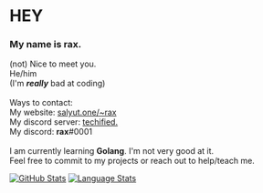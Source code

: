 # HEY
### My name is rax.
(not) Nice to meet you. 
<br>
He/him
<br>
(I'm ***really*** bad at coding)
<br>
<br>
Ways to contact: 
<br>
My website: [salyut.one/~rax](https://salyut.one/~rax "secret message: I hate you")
<br>
My discord server: [techified.](https://discord.gg/techifiediscurrentlydefunct.pleasecomebacklater. "this is a great server")
<br>
My discord: **rax**#0001
<br>
<br>
I am currently learning **Golang**. I'm not very good at it. 
<br>
Feel free to commit to my projects or reach out to help/teach me.

[![GitHub Stats](https://github-readme-stats.vercel.app/api/?username=raxader&count_private=true&theme=tokyonight&showicons=true)]()
[![Language Stats](https://github-readme-stats.vercel.app/api/top-langs/?username=raxader&langs_count=5&theme=tokyonight)]()
